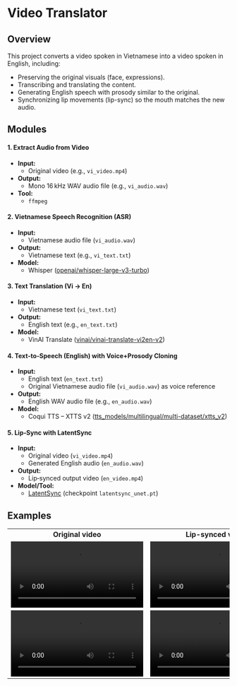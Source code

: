 # Video Translator

## Overview
This project converts a video spoken in Vietnamese into a video spoken in English, including:
- Preserving the original visuals (face, expressions).
- Transcribing and translating the content.
- Generating English speech with prosody similar to the original.
- Synchronizing lip movements (lip-sync) so the mouth matches the new audio.


## Modules

#### 1. Extract Audio from Video
- **Input:**  
  - Original video (e.g., `vi_video.mp4`)  
- **Output:**  
  - Mono 16 kHz WAV audio file (e.g., `vi_audio.wav`)  
- **Tool:**  
  - `ffmpeg`

#### 2. Vietnamese Speech Recognition (ASR)
- **Input:**  
  - Vietnamese audio file (`vi_audio.wav`)  
- **Output:**  
  - Vietnamese text (e.g., `vi_text.txt`)  
- **Model:**  
  - Whisper ([openai/whisper-large-v3-turbo](https://huggingface.co/openai/whisper-large-v3-turbo))

#### 3. Text Translation (Vi → En)
- **Input:**  
  - Vietnamese text (`vi_text.txt`)  
- **Output:**  
  - English text (e.g., `en_text.txt`)  
- **Model:**  
  - VinAI Translate ([vinai/vinai-translate-vi2en-v2](https://huggingface.co/vinai/vinai-translate-vi2en-v2))

#### 4. Text‑to‑Speech (English) with Voice+Prosody Cloning
- **Input:**  
  - English text (`en_text.txt`)  
  - Original Vietnamese audio file (`vi_audio.wav`) as voice reference  
- **Output:**  
  - English WAV audio file (e.g., `en_audio.wav`)  
- **Model:**  
  - Coqui TTS – XTTS v2 ([tts_models/multilingual/multi-dataset/xtts_v2](https://huggingface.co/coqui/XTTS-v2))

#### 5. Lip‑Sync with LatentSync
- **Input:**  
  - Original video (`vi_video.mp4`)  
  - Generated English audio (`en_audio.wav`)  
- **Output:**  
  - Lip‑synced output video (`en_video.mp4`)  
- **Model/Tool:**  
  - [LatentSync](https://github.com/bytedance/LatentSync) (checkpoint `latentsync_unet.pt`)



## Examples
<table class="center">
<tr style="font-weight: bolder;text-align:center;">
  <td width="50%"><b>Original video</b></td>
  <td width="50%"><b>Lip-synced video</b></td>
</tr>
  <tr>
    <td>
      <video src=https://github.com/user-attachments/assets/a653cec6-a960-4a20-9ab1-e8794a29e188 controls preload></video>
    </td>
    <td>
      <video src=https://github.com/user-attachments/assets/50d9b953-eb11-445d-b955-6af5ef9a3216 controls preload></video>
    </td>
  </tr>
  <tr>
    <td>
      <video src=https://github.com/user-attachments/assets/58e72ade-3e21-414d-8f88-fca93a6e7dbb controls preload></video>
    </td>
    <td>
      <video src=https://github.com/user-attachments/assets/d6ca6a73-d675-4fae-aedb-0780b0e2965a controls preload></video>
    </td>
  </tr>
</table>

